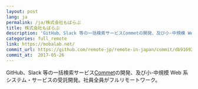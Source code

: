 ```yaml
---
layout: post
lang: ja
permalink: /ja/株式会社もばらぶ
title: 株式会社もばらぶ
description: 'GitHub、Slack 等の一括検索サービスCommetの開発、及び小-中規模 Web 系システム・サービスの受託開発。社員全員がフルリモートワーク。'
categories: full_remote
link: https://mobalab.net/
commit_url: https://github.com/remote-jp/remote-in-japan/commit/db9169294a3097b25de5b82cd1a8cb77e2695e67
commit_at:  2017-05-26
---
```


<p>GitHub、Slack 等の一括検索サービス<a href="https://commet.cc">Commet</a>の開発、及び小-中規模 Web 系システム・サービスの受託開発。社員全員がフルリモートワーク。</p>
